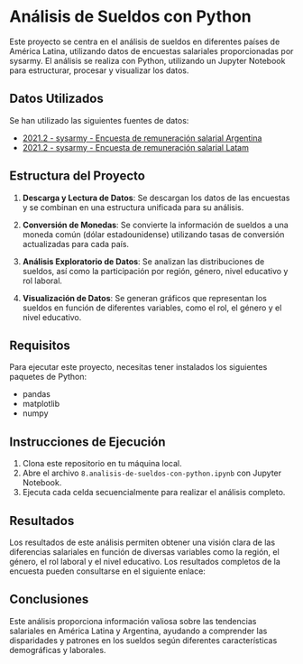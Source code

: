 # Análisis de Sueldos con Python

Este proyecto se centra en el análisis de sueldos en diferentes países de América Latina, utilizando datos de encuestas salariales proporcionadas por sysarmy. El análisis se realiza con Python, utilizando un Jupyter Notebook para estructurar, procesar y visualizar los datos.

## Datos Utilizados

Se han utilizado las siguientes fuentes de datos:

- [2021.2 - sysarmy - Encuesta de remuneración salarial Argentina](https://docs.google.com/spreadsheets/d/1-ZRznwS4TK74o90aOiCKS5SiXxUQ2buN1wxZIMHQmzQ/edit#gid=557755710)
- [2021.2 - sysarmy - Encuesta de remuneración salarial Latam](https://docs.google.com/spreadsheets/d/1BkBNt1MHVS7DeIlpgmK9l6krtSQ5t_olRhlcyxMeKy0/edit#gid=557755710)

## Estructura del Proyecto

1. **Descarga y Lectura de Datos**: Se descargan los datos de las encuestas y se combinan en una estructura unificada para su análisis.
   
2. **Conversión de Monedas**: Se convierte la información de sueldos a una moneda común (dólar estadounidense) utilizando tasas de conversión actualizadas para cada país.

3. **Análisis Exploratorio de Datos**: Se analizan las distribuciones de sueldos, así como la participación por región, género, nivel educativo y rol laboral.

4. **Visualización de Datos**: Se generan gráficos que representan los sueldos en función de diferentes variables, como el rol, el género y el nivel educativo.

## Requisitos

Para ejecutar este proyecto, necesitas tener instalados los siguientes paquetes de Python:

- pandas
- matplotlib
- numpy

## Instrucciones de Ejecución

1. Clona este repositorio en tu máquina local.
2. Abre el archivo `8.analisis-de-sueldos-con-python.ipynb` con Jupyter Notebook.
3. Ejecuta cada celda secuencialmente para realizar el análisis completo.

## Resultados

Los resultados de este análisis permiten obtener una visión clara de las diferencias salariales en función de diversas variables como la región, el género, el rol laboral y el nivel educativo. Los resultados completos de la encuesta pueden consultarse en el siguiente enlace:


## Conclusiones

Este análisis proporciona información valiosa sobre las tendencias salariales en América Latina y Argentina, ayudando a comprender las disparidades y patrones en los sueldos según diferentes características demográficas y laborales.


